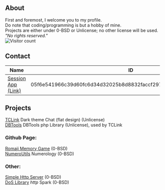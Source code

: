 

## About
First and foremost, I welcome you to my profile.<br>
Do note that coding/programming is but a hobby of mine.<br>
Projects are either under 0-BSD or Unlicense; no other license will be used.<br>
*"No rights reserved."*<br>
![Visitor count](https://shields-io-visitor-counter.herokuapp.com/badge?page=slowsient.slowsient)

## Contact
<table>
<thead><tr><th>Name</th><th>ID</th></tr></thead>
<tbody>
<tr><td><a href="https://getsession.org/" target="_blank">Session App (Link)</a></td><td>05f6e541966c39d60fc6d34d32025b8d8832faccf2978688a238bc208696654b7b</td></tr>
</tbody>

</table>

## Projects

[TCLink](https://github.com/SlowsieNT/c/) Dark theme Chat (flat design) (Unlicense)<br>
[DBTools](https://github.com/SlowsieNT/dbtools/) DBTools php Library (Unlicense), used by TCLink<br>

### Github Page:
[Romaji Memory Game](https://slowsient.github.io/romaji/) (0-BSD)<br>
[NumeroUtils](https://slowsient.github.io/numero/) Numerology (0-BSD)<br>

### Other:
[Simple Http Server](https://github.com/SlowsieNT/MiniHttpServer) (0-BSD)<br>
[DoS Library](https://github.com/SlowsieNT/SNT-SS22) *http* Spark (0-BSD)<br>
